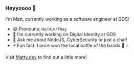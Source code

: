 ### Heyyoooo 👋

I'm Matt, currently working as a software engineer at GDS!

- 😄 Pronouns: `He/Him/They`
- 🔭 I’m currently working on Digital Identity at GDS
- 💬 Ask me about NodeJS, CyberSecurity or just a chat!
- ⚡ Fun fact: I once won the local battle of the bands 🎸 🎶

Visit [Matty.dev](https://matty.dev) to find out a little more!

<!--
**MattBidewell/mattbidewell** is a ✨ _special_ ✨ repository because its `README.md` (this file) appears on your GitHub profile.

Here are some ideas to get you started:

- 🔭 I’m currently working on ...
- 🌱 I’m currently learning ...
- 👯 I’m looking to collaborate on ...
- 🤔 I’m looking for help with ...
- 💬 Ask me about ...
- 📫 How to reach me: ...
- 😄 Pronouns: ...
- ⚡ Fun fact: ...
-->
